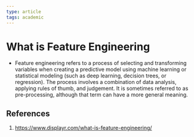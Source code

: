 ```yaml
---
type: article
tags: academic
---
```



# What is Feature Engineering

- Feature engineering refers to a process of selecting and transforming variables when creating a predictive model using machine learning or statistical modeling (such as deep learning, decision trees, or regression). The process involves a combination of data analysis, applying rules of thumb, and judgement. It is sometimes referred to as pre-processing, although that term can have a more general meaning.

## References
1. https://www.displayr.com/what-is-feature-engineering/
